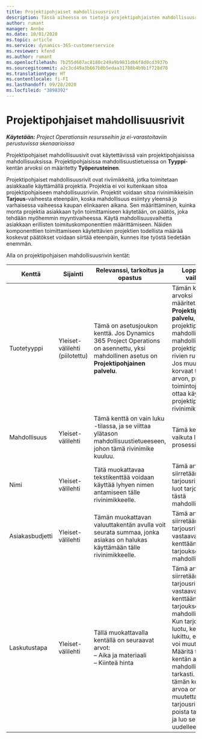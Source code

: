 ```yaml
---
title: Projektipohjaiset mahdollisuusrivit
description: Tässä aiheessa on tietoja projektipohjaisten mahdollisuusrivien käsittelystä.
author: rumant
manager: Annbe
ms.date: 10/01/2020
ms.topic: article
ms.service: dynamics-365-customerservice
ms.reviewer: kfend
ms.author: rumant
ms.openlocfilehash: 7b255d607ac8180c249a9b9831db6f8d0cd3937b
ms.sourcegitcommit: a2c3cd49a3b667b8b5edaa31788b4b9b1f728d78
ms.translationtype: HT
ms.contentlocale: fi-FI
ms.lasthandoff: 09/28/2020
ms.locfileid: "3898392"
---
```

# <a name="project-based-opportunity-lines"></a>Projektipohjaiset mahdollisuusrivit

_**Käytetään:** Project Operationsin resursseihin ja ei-varastoitaviin perustuvissa skenaarioissa_


Projektipohjaiset mahdollisuusivit ovat käytettävissä vain projektipohjaisissa mahdollisuuksissa. Projektipohjaisissa mahdollisuustietueissa on **Tyyppi**-kentän arvoksi on määritetty **Työperusteinen**.

Projektipohjaiset mahdollisuusrivit ovat riviimikkeitä, jotka toimitetaan asiakkaalle käyttämällä projektia. Projektia ei voi kuitenkaan sitoa projektipohjaiseen mahdollisuusriviin. Projektit voidaan sitoa rivinimikkeisiin **Tarjous**-vaiheesta eteenpäin, koska mahdollisuus esiintyy yleensä jo varhaisessa vaiheessa kaupan elinkaaren aikana. Sen määrittäminen, kuinka monta projektia asiakkaan työn toimittamiseen käytetään, on päätös, joka tehdään myöhemmin myyntivaiheessa. Käytä mahdollisuusvaihetta asiakkaan erillisten toimituskomponenttien määrittämiseen. Näiden komponenttien toimittamiseen käytettävien projektien todellista määrää koskevat päätökset voidaan siirtää eteenpäin, kunnes itse työstä tiedetään enemmän.

Alla on projektipohjaisen mahdollisuusrivin kentät:

| **Kenttä** | **Sijainti** | **Relevanssi, tarkoitus ja opastus** | **Loppupään vaikutus** |
| --- | --- | --- | --- |
| Tuotetyyppi | Yleiset-välilehti (piilotettu) | Tämä on asetusjoukon kenttä. Jos Dynamics 365 Project Operations on asennettu, yksi mahdollinen asetus on **Projektipohjainen palvelu**.  | Tämän kentän arvoksi määritetään **Projektipohjainen palvelu**, kun luot projektipohjaisen mahdollisuusrivin mahdollisuuden projektipohjaisten rivien ruudukosta. <br> Jos muutat tai korvaat tämän arvon, projektin toimintoja ei voi ottaa käyttöön projektipohjaisissa rivinimikkeissä. |
| Mahdollisuus | Yleiset-välilehti | Tämä kenttä on vain luku -tilassa, ja se viittaa ylätason mahdollisuustietueeseen, johon tämä rivinimike kuuluu. | Tämä kenttä ei vaikuta loppupään prosessiin. |
| Nimi | Yleiset-välilehti | Tätä muokattavaa tekstikenttää voidaan käyttää lyhyen nimen antamiseen tälle rivinimikkeelle. | Tämä arvo siirretään tarjousriville, kun luot tarjouksen tästä mahdollisuudesta |
| Asiakasbudjetti | Yleiset-välilehti | Tämän muokattavan valuuttakentän avulla voit seurata summaa, jonka asiakas on halukas käyttämään tälle rivinimikkeelle. | Tämä arvo siirretään tarjousrivin vastaavaan kenttään, kun luot tarjouksen tästä mahdollisuudesta |
| Laskutustapa | Yleiset-välilehti | Tällä muokattavalla kentällä on seuraavat arvot:</br>– Aika ja materiaali</br>– Kiinteä hinta | Tämä arvo siirretään tarjousrivin vastaavaan kenttään, kun luot tarjouksen tästä mahdollisuudesta. Kun tarjousrivi on luotu, kenttä on lukittu, eikä sitä voi muuttaa. Määritä tämän kentän arvo mahdollisimman tarkasti. Jos tämän kentän arvoa on muutettava tarjousrivillä, poista tarjousrivi ja luo se uudelleen. |
